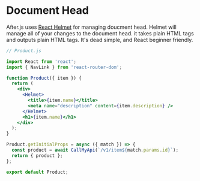 # Document Head

After.js uses [React Helmet](https://github.com/nfl/react-helmet) for managing doucment head.
Helmet will manage all of your changes to the document head. it takes plain HTML tags and outputs plain HTML tags. It's dead simple, and React beginner friendly.

```jsx
// Product.js

import React from 'react';
import { NavLink } from 'react-router-dom';

function Product({ item }) {
  return (
    <div>
      <Helmet>
        <title>{item.name}</title>
        <meta name="description" content={item.description} />
      </Helmet>
      <h1>{item.name}</h1>
    </div>
  );
}

Product.getInitialProps = async ({ match }) => {
  const product = await CallMyApi(`/v1/item${match.params.id}`);
  return { product };
};

export default Product;
```
